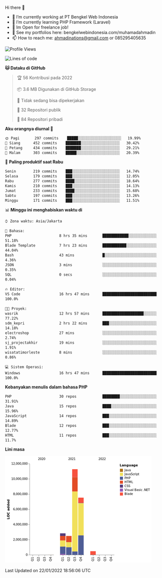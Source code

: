 Hi there 👋

- 🔭 I’m currently working at PT Bengkel Web Indonesia
- 🌱 I’m currently learning PHP Framework (Laravel)
- 📂 Im Open for freelance job!
- 🧷 See my portfolios here: bengkelwebindonesia.com/muhamadahmadin
- 📫 How to reach me: ahmadinations@gmail.com or 085295405635


<!--START_SECTION:waka-->
![Profile Views](http://img.shields.io/badge/Profil%20dilihat-0-blue)

![Lines of code](https://img.shields.io/badge/Sejak%20Hello%20World%20aku%20telah%20menulis-25%20Million%20baris%20kode-blue)

**🐱 Dataku di GitHub** 

> 🏆 56 Kontribusi pada 2022
 > 
> 📦 3.6 MB Digunakan di GitHub Storage 
 > 
> 🚫 Tidak sedang bisa dipekerjakan
 > 
> 📜 32 Repositori publik 
 > 
> 🔑 84 Repositori pribadi  
 > 
**Aku orangnya diurnal 🐤** 

```text
🌞 Pagi       297 commits    █████░░░░░░░░░░░░░░░░░░░░   19.99% 
🌆 Siang      452 commits    ███████░░░░░░░░░░░░░░░░░░   30.42% 
🌃 Petang     434 commits    ███████░░░░░░░░░░░░░░░░░░   29.21% 
🌙 Malam      303 commits    █████░░░░░░░░░░░░░░░░░░░░   20.39%

```
📅 **Paling produktif saat Rabu** 

```text
Senin        219 commits    ███░░░░░░░░░░░░░░░░░░░░░░   14.74% 
Selasa       179 commits    ███░░░░░░░░░░░░░░░░░░░░░░   12.05% 
Rabu         277 commits    ████░░░░░░░░░░░░░░░░░░░░░   18.64% 
Kamis        210 commits    ███░░░░░░░░░░░░░░░░░░░░░░   14.13% 
Jumat        233 commits    ████░░░░░░░░░░░░░░░░░░░░░   15.68% 
Sabtu        197 commits    ███░░░░░░░░░░░░░░░░░░░░░░   13.26% 
Minggu       171 commits    ███░░░░░░░░░░░░░░░░░░░░░░   11.51%

```


📊 **Minggu ini menghabiskan waktu di** 

```text
⌚︎ Zona waktu: Asia/Jakarta

💬 Bahasa: 
PHP                      8 hrs 35 mins       ████████████░░░░░░░░░░░░░   51.18% 
Blade Template           7 hrs 23 mins       ███████████░░░░░░░░░░░░░░   44.04% 
Bash                     43 mins             █░░░░░░░░░░░░░░░░░░░░░░░░   4.36% 
JSON                     3 mins              ░░░░░░░░░░░░░░░░░░░░░░░░░   0.35% 
SQL                      0 secs              ░░░░░░░░░░░░░░░░░░░░░░░░░   0.04%

🔥 Editor: 
VS Code                  16 hrs 47 mins      █████████████████████████   100.0%

🐱‍💻 Proyek: 
wasrik                   12 hrs 57 mins      ███████████████████░░░░░░   77.22% 
sdm_kepri                2 hrs 22 mins       ███░░░░░░░░░░░░░░░░░░░░░░   14.18% 
electroshop              27 mins             ░░░░░░░░░░░░░░░░░░░░░░░░░   2.74% 
sj_projectakhir          19 mins             ░░░░░░░░░░░░░░░░░░░░░░░░░   1.91% 
wisatatimorleste         8 mins              ░░░░░░░░░░░░░░░░░░░░░░░░░   0.86%

💻 Sistem Operasi: 
Windows                  16 hrs 47 mins      █████████████████████████   100.0%

```

**Kebanyakan menulis dalam bahasa PHP** 

```text
PHP                      30 repos            ████████░░░░░░░░░░░░░░░░░   31.91% 
Java                     15 repos            ████░░░░░░░░░░░░░░░░░░░░░   15.96% 
JavaScript               14 repos            ███░░░░░░░░░░░░░░░░░░░░░░   14.89% 
Blade                    12 repos            ███░░░░░░░░░░░░░░░░░░░░░░   12.77% 
HTML                     11 repos            ███░░░░░░░░░░░░░░░░░░░░░░   11.7%

```


**Lini masa**

![Chart not found](https://raw.githubusercontent.com/MuhamadAhmadin/MuhamadAhmadin/master/charts/bar_graph.png) 


 Last Updated on 22/01/2022 18:56:06 UTC
<!--END_SECTION:waka-->
